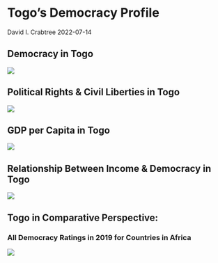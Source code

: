 Togo’s Democracy Profile
================
David I. Crabtree
2022-07-14

## Democracy in Togo

![](C:\Users\David\Desktop\PROGRA~1\FILESA~1\DEMOCR~1\reports\TOGO_F~1/figure-gfm/Demscore-1.png)<!-- -->

## Political Rights & Civil Liberties in Togo

![](C:\Users\David\Desktop\PROGRA~1\FILESA~1\DEMOCR~1\reports\TOGO_F~1/figure-gfm/Political%20Rights%20&%20Civil%20Libs-1.png)<!-- -->

## GDP per Capita in Togo

![](C:\Users\David\Desktop\PROGRA~1\FILESA~1\DEMOCR~1\reports\TOGO_F~1/figure-gfm/GDP%20per%20Capita-1.png)<!-- -->

## Relationship Between Income & Democracy in Togo

![](C:\Users\David\Desktop\PROGRA~1\FILESA~1\DEMOCR~1\reports\TOGO_F~1/figure-gfm/Income%20&%20Dem-1.png)<!-- -->

## Togo in Comparative Perspective:

### All Democracy Ratings in 2019 for Countries in Africa

![](C:\Users\David\Desktop\PROGRA~1\FILESA~1\DEMOCR~1\reports\TOGO_F~1/figure-gfm/Democracy%20in%20Comparative%20Perspective-1.png)<!-- -->
